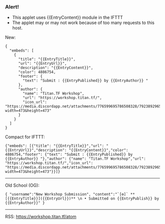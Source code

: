 ### Alert!
- This applet uses {{EntryContent}} module in the IFTTT
- The applet may or may not work because of too many requests to this host.

New:
```
{
  "embeds": [
    {
      "title": "{{EntryTitle}}",
      "url": "{{EntryUrl}}",
      "description": "{{EntryContent}}",
      "color": 4886754,
      "footer": {
        "text": "Submit : {{EntryPublished}} by {{EntryAuthor}} "
      },
      "author": {
        "name": "Titan.TF Workshop",
        "url": "https://workshop.titan.tf/",
        "icon_url": "https://media.discordapp.net/attachments/776599695786508328/792389296584785921/tf2_logo.png?width=473&height=473"
      }
    }
  ]
}
```

Compact for IFTTT:
```
{"embeds": [{"title": "{{EntryTitle}}","url": "{{EntryUrl}}","description": "{{EntryContent}}","color": 4886754,"footer": {"text": "Submit : {{EntryPublished}} by {{EntryAuthor}} "},"author": {"name": "Titan.TF Workshop","url": "https://workshop.titan.tf/","icon_url": "https://media.discordapp.net/attachments/776599695786508328/792389296584785921/tf2_logo.png?width=473&height=473"}}]}
```

---
Old School (OG):
```
{ "username":"New Workshop Submission", "content":"`[⚙️]` **[{{EntryTitle}}]({{EntryUrl}})** \n • Submitted on {{EntryPublish}} by {{EntryAuthor}}" }
```

---
RSS: https://workshop.titan.tf/atom


